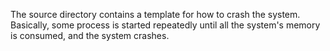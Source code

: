 The source directory contains a template for how to crash the system.
Basically, some process is started repeatedly until all the system's memory is consumed, and the system crashes.
